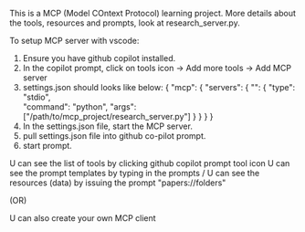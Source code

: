 This is a MCP (Model COntext Protocol) learning project. More details about the tools, resources and prompts, look at research_server.py.

To setup MCP server with vscode:
1. Ensure you have github copilot installed.
2. In the copilot prompt, click on tools icon -> Add more tools -> Add MCP server
3. settings.json should looks like below:
    {
    "mcp": {
        "servers": {
            "<servername- this is autocreated>": {
                "type": "stdio",                
                "command": "python",
                "args": ["/path/to/mcp_project/research_server.py"]
            }
        }
    }
}
4. In the settings.json file, start the MCP server.
5. pull settings.json file into github co-pilot prompt.
6. start prompt.

U can see the list of tools by clicking github copilot prompt tool icon
U can see the prompt templates by typing in the prompts /<prompt> <name> <args>
U can see the resources (data) by issuing the prompt "papers://folders" 

(OR)

U can also create your own MCP client